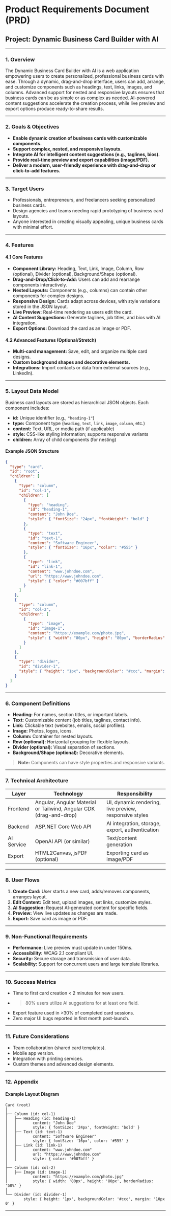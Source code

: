 # Product Requirements Document (PRD)
## Project: Dynamic Business Card Builder with AI

---

### 1. Overview

The Dynamic Business Card Builder with AI is a web application empowering users to create personalized, professional business cards with ease. Through a dynamic, drag-and-drop interface, users can add, arrange, and customize components such as headings, text, links, images, and columns. Advanced support for nested and responsive layouts ensures that business cards can be as simple or as complex as needed. AI-powered content suggestions accelerate the creation process, while live preview and export options produce ready-to-share results.

---

### 2. Goals & Objectives

- **Enable dynamic creation of business cards with customizable components.**
- **Support complex, nested, and responsive layouts.**
- **Integrate AI for intelligent content suggestions (e.g., taglines, bios).**
- **Provide real-time preview and export capabilities (image/PDF).**
- **Deliver a modern, user-friendly experience with drag-and-drop or click-to-add features.**

---

### 3. Target Users

- Professionals, entrepreneurs, and freelancers seeking personalized business cards.
- Design agencies and teams needing rapid prototyping of business card layouts.
- Anyone interested in creating visually appealing, unique business cards with minimal effort.

---

### 4. Features

#### 4.1 Core Features

- **Component Library:** Heading, Text, Link, Image, Column, Row (optional), Divider (optional), Background/Shape (optional).
- **Drag-and-Drop/Click-to-Add:** Users can add and rearrange components interactively.
- **Nested Layouts:** Components (e.g., columns) can contain other components for complex designs.
- **Responsive Design:** Cards adapt across devices, with style variations stored in the JSON layout.
- **Live Preview:** Real-time rendering as users edit the card.
- **AI Content Suggestions:** Generate taglines, job titles, and bios with AI integration.
- **Export Options:** Download the card as an image or PDF.

#### 4.2 Advanced Features (Optional/Stretch)

- **Multi-card management:** Save, edit, and organize multiple card designs.
- **Custom background shapes and decorative elements.**
- **Integrations:** Import contacts or data from external sources (e.g., LinkedIn).

---

### 5. Layout Data Model

Business card layouts are stored as hierarchical JSON objects. Each component includes:

- **id:** Unique identifier (e.g., `"heading-1"`)
- **type:** Component type (`heading`, `text`, `link`, `image`, `column`, etc.)
- **content:** Text, URL, or media path (if applicable)
- **style:** CSS-like styling information; supports responsive variants
- **children:** Array of child components (for nesting)

#### Example JSON Structure
```json
{
  "type": "card",
  "id": "root",
  "children": [
    {
      "type": "column",
      "id": "col-1",
      "children": [
        {
          "type": "heading",
          "id": "heading-1",
          "content": "John Doe",
          "style": { "fontSize": "24px", "fontWeight": "bold" }
        },
        {
          "type": "text",
          "id": "text-1",
          "content": "Software Engineer",
          "style": { "fontSize": "16px", "color": "#555" }
        },
        {
          "type": "link",
          "id": "link-1",
          "content": "www.johndoe.com",
          "url": "https://www.johndoe.com",
          "style": { "color": "#007bff" }
        }
      ]
    },
    {
      "type": "column",
      "id": "col-2",
      "children": [
        {
          "type": "image",
          "id": "image-1",
          "content": "https://example.com/photo.jpg",
          "style": { "width": "80px", "height": "80px", "borderRadius": "50%" }
        }
      ]
    },
    {
      "type": "divider",
      "id": "divider-1",
      "style": { "height": "1px", "backgroundColor": "#ccc", "margin": "10px 0" }
    }
  ]
}
```

---

### 6. Component Definitions

- **Heading:** For names, section titles, or important labels.
- **Text:** Customizable content (job titles, taglines, contact info).
- **Link:** Clickable text (websites, emails, social profiles).
- **Image:** Photos, logos, icons.
- **Column:** Container for nested layouts.
- **Row (optional):** Horizontal grouping for flexible layouts.
- **Divider (optional):** Visual separation of sections.
- **Background/Shape (optional):** Decorative elements.

> **Note:** Components can have style properties and responsive variants.

---

### 7. Technical Architecture

| Layer       | Technology                     | Responsibility                |
|-------------|-------------------------------|-------------------------------|
| Frontend    | Angular, Angular Material or Tailwind, Angular CDK (drag-and-drop) | UI, dynamic rendering, live preview, responsive styles |
| Backend     | ASP.NET Core Web API           | AI integration, storage, export, authentication |
| AI Service  | OpenAI API (or similar)        | Text/content generation       |
| Export      | HTML2Canvas, jsPDF (optional)  | Exporting card as image/PDF   |

---

### 8. User Flows

1. **Create Card:** User starts a new card, adds/removes components, arranges layout.
2. **Edit Content:** Edit text, upload images, set links, customize styles.
3. **AI Suggestion:** Request AI-generated content for specific fields.
4. **Preview:** View live updates as changes are made.
5. **Export:** Save card as image or PDF.

---

### 9. Non-Functional Requirements

- **Performance:** Live preview must update in under 150ms.
- **Accessibility:** WCAG 2.1 compliant UI.
- **Security:** Secure storage and transmission of user data.
- **Scalability:** Support for concurrent users and large template libraries.

---

### 10. Success Metrics

- Time to first card creation < 2 minutes for new users.
- >80% users utilize AI suggestions for at least one field.
- Export feature used in >30% of completed card sessions.
- Zero major UI bugs reported in first month post-launch.

---

### 11. Future Considerations

- Team collaboration (shared card templates).
- Mobile app version.
- Integration with printing services.
- Custom themes and advanced design elements.

---

### 12. Appendix

#### Example Layout Diagram
```
Card (root)
│
├── Column (id: col-1)
│   ├── Heading (id: heading-1)
│   │       content: "John Doe"
│   │       style: { fontSize: '24px', fontWeight: 'bold' }
│   ├── Text (id: text-1)
│   │       content: "Software Engineer"
│   │       style: { fontSize: '16px', color: '#555' }
│   ├── Link (id: link-1)
│   │       content: "www.johndoe.com"
│   │       url: "https://www.johndoe.com"
│   │       style: { color: '#007bff' }
│
├── Column (id: col-2)
│   ├── Image (id: image-1)
│           content: "https://example.com/photo.jpg"
│           style: { width: '80px', height: '80px', borderRadius: '50%' }
│
└── Divider (id: divider-1)
        style: { height: '1px', backgroundColor: '#ccc', margin: '10px 0' }
```

---

